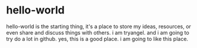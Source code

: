# hello-world
hello-world is the starting thing, it's a place to store my ideas, resources, or even share and discuss things with others.
i am tryangel. and i am going to try  do a lot in github.
yes, this is a good place.
i am going to like this place.
